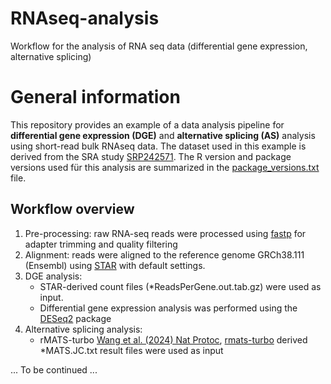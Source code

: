 # RNAseq-analysis
Workflow for the analysis of RNA seq data (differential gene expression, alternative splicing)

# General information
This repository provides an example of a data analysis pipeline for **differential gene expression (DGE)** and **alternative splicing (AS)** analysis using short-read bulk RNAseq data.
The dataset used in this example is derived from the SRA study [SRP242571](https://www.ncbi.nlm.nih.gov/sra/?term=SRP242571). 
The R version and package versions used für this analysis are summarized in the [package_versions.txt](https://github.com/stefan-meinke/RNAseq-analysis/blob/main/results/package_versions.txt) file.

## Workflow overview
1. Pre-processing: raw RNA-seq reads were processed using [fastp](https://github.com/OpenGene/fastp) for adapter trimming and quality filtering
2. Alignment: reads were aligned to the reference genome GRCh38.111 (Ensembl) using [STAR](https://github.com/alexdobin/STAR) with default settings.
3. DGE analysis:
   - STAR-derived count files (*ReadsPerGene.out.tab.gz) were used as input.
   - Differential gene expression analysis was performed using the [DESeq2](https://bioconductor.org/packages/devel/bioc/vignettes/DESeq2/inst/doc/DESeq2.html) package
4. Alternative splicing analysis:
   - rMATS-turbo [Wang et al. (2024) Nat Protoc](https://www.nature.com/articles/s41596-023-00944-2#citeas), [rmats-turbo](https://github.com/Xinglab/rmats-turbo) derived *MATS.JC.txt result files were used as input
   
... To be continued ...

